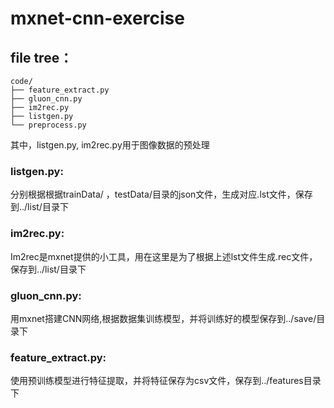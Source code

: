 # mxnet-cnn-exercise

## file tree：

```
code/  
├── feature_extract.py
├── gluon_cnn.py
├── im2rec.py
├── listgen.py
└── preprocess.py
```

其中，listgen.py,  im2rec.py用于图像数据的预处理

### listgen.py:

分别根据根据trainData/ ，testData/目录的json文件，生成对应.lst文件，保存到../list/目录下

### im2rec.py:
Im2rec是mxnet提供的小工具，用在这里是为了根据上述lst文件生成.rec文件，保存到../list/目录下

### gluon_cnn.py:

用mxnet搭建CNN网络,根据数据集训练模型，并将训练好的模型保存到../save/目录下

### feature_extract.py:

使用预训练模型进行特征提取，并将特征保存为csv文件，保存到../features目录下
